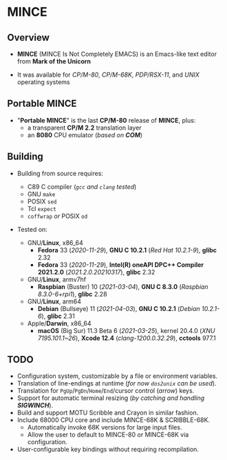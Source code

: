 # MINCE

## Overview

* **MINCE** (MINCE Is Not Completely EMACS) is an Emacs-like text editor from **Mark of the Unicorn**

* It was available for *CP/M-80*, *CP/M-68K*, *PDP/RSX-11*, and *UNIX* operating systems

## Portable MINCE

* "**Portable MINCE**" is the last **CP/M-80** release of **MINCE**, plus:
  * a transparent **CP/M 2.2** translation layer
  * an **8080** CPU emulator (_based on **COM**_)

## Building

* Building from source requires:
  * C89 C compiler (*`gcc` and `clang` tested*)
  * GNU `make`
  * POSIX `sed`
  * Tcl `expect`
  * `coffwrap` *or* POSIX `od`

* Tested on:
  * GNU/**Linux**, x86\_64
    * **Fedora** 33 (*2020-11-29*), **GNU C 10.2.1** (*Red Hat 10.2.1-9*), **glibc** 2.32
    * **Fedora** 33 (*2020-11-29*), **Intel(R) oneAPI DPC++ Compiler 2021.2.0** (*2021.2.0.20210317*), **glibc** 2.32
  * GNU/**Linux**, armv7hf
    * **Raspbian** (Buster) 10 (*2021-03-04*), **GNU C 8.3.0** (*Raspbian 8.3.0-6+rpi1*), **glibc** 2.28
  * GNU/**Linux**, arm64
    * **Debian** (Bullseye) 11 (*2021-04-03*), **GNU C 10.2.1** (*Debian 10.2.1-6*), **glibc** 2.31
  * Apple/**Darwin**, x86\_64
    * **macOS** (Big Sur) 11.3 Beta 6 (*2021-03-25*), kernel 20.4.0 (*XNU 7195.101.1~26*), **Xcode 12.4** (*clang-1200.0.32.29*), **cctools** 977.1

## TODO

* Configuration system, customizable by a file or environment variables.
* Translation of line-endings at runtime (*for now `dos2unix` can be used*).
* Translation for `PgUp`/`PgDn`/`Home`/`End`/cursor control (*arrow*) keys.
* Support for automatic terminal resizing (_by catching and handling **SIGWINCH**_).
* Build and support MOTU Scribble and Crayon in similar fashion.
* Include 68000 CPU core and include MINCE-68K & SCRIBBLE-68K.
  * Automatically invoke 68K versions for large input files.
  * Allow the user to default to MINCE-80 or MINCE-68K via configuration.
* User-configurable key bindings without requiring recompilation.
